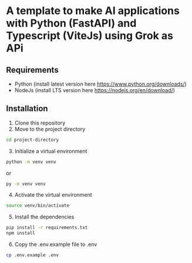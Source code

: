 # A template to make AI applications with Python (FastAPI) and Typescript (ViteJs) using Grok as APi

## Requirements
- Python (install latest version here https://www.python.org/downloads/)
- NodeJs (install LTS version here https://nodejs.org/en/download/)

## Installation
1. Clone this repository
2. Move to the project directory
```bash
cd project-directory
```
3. Initialize a virtual environment
```bash
python -m venv venv
```
or 
```bash
py -m venv venv
```

4. Activate the virtual environment
```bash
source venv/bin/activate
```

5. Install the dependencies
```bash
pip install -r requirements.txt
npm install
```

6. Copy the .env.example file to .env
```bash
cp .env.example .env
```
